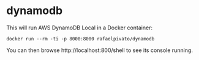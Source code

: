 dynamodb
========

This will run AWS DynamoDB Local in a Docker container:

    docker run --rm -ti -p 8000:8000 rafaelpivato/dynamodb

You can then browse http://localhost:800/shell to see its console running.
